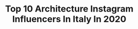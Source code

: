 ---
title: Top 10 Architecture Instagram Influencers In Italy In 2020
description: >-
  Find top architecture Instagram influencers in Italy in 2020. Most popular hashtags: #italy #sunset #architecture #nature.
platform: Instagram
profiles:
  - username: "archepidemic26"
    fullname: >-
      🏨
    location: "Italy"
    followers: 4576
    engagement: 798
    commentsToLikes: 0.015207
    avatar: "https://scontent-cdg2-1.cdninstagram.com/v/t51.2885-19/44884218_345707102882519_2446069589734326272_n.jpg?_nc_ht=scontent-cdg2-1.cdninstagram.com&_nc_ohc=XJWaUvMAlMoAX9yytd6&oh=711ce6b4f588535a7bfe5cbdfdd741b3&oe=5EB4C08F&ig_cache_key=YW5vbnltb3VzX3Byb2ZpbGVfcGlj.2"
    verified: false
    hashtags: "#aestheticphotography, #aestheticedits, #aesthetictumblr, #aestheticphotos"
  - username: "jovanabaco"
    fullname: >-
      Jovana Baco
    location: "Italy"
    followers: 5826
    engagement: 1123
    commentsToLikes: 0.041468
    avatar: "https://scontent-amt2-1.cdninstagram.com/v/t51.2885-19/s320x320/27893033_165874090716992_5314029955779133440_n.jpg?_nc_ht=scontent-amt2-1.cdninstagram.com&_nc_ohc=Avqdh48ItpIAX_0EqBF&oh=c095ce964d4347afb280bf4c1a061e71&oe=5EB7C2FA"
    verified: false
    hashtags: "#lifestyle, #photo, #leather, #duomo"
  - username: "lovegod83"
    fullname: >-
      Simone Lovegod®️
    location: "Italy"
    followers: 5589
    engagement: 2210
    commentsToLikes: 0.013518
    avatar: "https://scontent-ssn1-1.cdninstagram.com/v/t51.2885-19/s320x320/87328537_525442918355058_4200432248316493824_n.jpg?_nc_ht=scontent-ssn1-1.cdninstagram.com&_nc_ohc=S3p9_J9YnPwAX_oK-8u&oh=925cef9b004d6ddf61fc4669375ac968&oe=5EA3789D"
    verified: false
    hashtags: "#barbado, #beardsofinstagram, #fromwhereistand, #roma"
  - username: "sofiabarili"
    fullname: >-
      SOFIA🍑
    location: "Italy"
    followers: 9361
    engagement: 1636
    commentsToLikes: 0.005117
    avatar: "https://scontent-nrt1-1.cdninstagram.com/v/t51.2885-19/s320x320/80634986_1519761588173398_5314363812176986112_n.jpg?_nc_ht=scontent-nrt1-1.cdninstagram.com&_nc_ohc=2pHigUs2NRcAX_qF8na&oh=f0e0b6146531994003b7dc8ecbe6e347&oe=5EB209C0"
    verified: false
    hashtags: "#motorbike, #ktmexc, #scottgoggles, #scott"
  - username: "s_marelli"
    fullname: >-
      Stefano Marelli
    location: "Italy"
    followers: 5800
    engagement: 1596
    commentsToLikes: 0.222694
    avatar: "https://scontent-lhr8-1.cdninstagram.com/v/t51.2885-19/s320x320/57166287_609777056197579_9055716742914899968_n.jpg?_nc_ht=scontent-lhr8-1.cdninstagram.com&_nc_ohc=UfEYHu-owu8AX8RNngT&oh=60b319239ed22f349c96f5d3af6d036d&oe=5EBB94DB"
    verified: false
    hashtags: "#nikon, #longexposhots, #nature, #trentino"
  - username: "benyamin_tari"
    fullname: >-
      HEAD COACH IN DYNOMIKA GYM
    location: "Italy"
    followers: 53932
    engagement: 873
    commentsToLikes: 0.010468
    avatar: "https://scontent-ams4-1.cdninstagram.com/v/t51.2885-19/s320x320/79695955_2431824123613306_5528445022527029248_n.jpg?_nc_ht=scontent-ams4-1.cdninstagram.com&_nc_ohc=LqUbOLBcS5MAX-ajvtT&oh=0bf9d2616501ebdb1bee1339161f4cd4&oe=5EB97A93"
    verified: false
    hashtags: "#venezia, #kallehpro, #goprohero8, #oldstyle"
  - username: "pigreco1971"
    fullname: >-
      Pierluigi 🤓
    location: "Italy"
    followers: 6213
    engagement: 1730
    commentsToLikes: 0.124213
    avatar: "https://scontent-lhr8-1.cdninstagram.com/v/t51.2885-19/s320x320/91990741_217854452863529_2469960658850938880_n.jpg?_nc_ht=scontent-lhr8-1.cdninstagram.com&_nc_ohc=hNvplSggQNQAX_t0Yfp&oh=e3a3d98d9b831f9fea3f1994bae46a25&oe=5EBAB063"
    verified: false
    hashtags: "#foriimperiali, #salitadelgrillo, #altaredellapatria, #colosseo"
  - username: "francesco_treu"
    fullname: >-
      Francesco Ruggero Treu
    location: "Italy"
    followers: 16131
    engagement: 671
    commentsToLikes: 0.149017
    avatar: "https://scontent-atl3-1.cdninstagram.com/v/t51.2885-19/s320x320/61570964_2173461362945182_1186599485636083712_n.jpg?_nc_ht=scontent-atl3-1.cdninstagram.com&_nc_ohc=f0tq2h8fwYAAX-wDGB4&oh=d91e0c262e8c31b1276d63f3405d16b4&oe=5EB9C4D4"
    verified: false
    hashtags: "#beautifulvienna, #topviennaphoto, #viennastravel, #viennagram"
  - username: "stevaleri"
    fullname: >-
      𝙎𝙏𝙀𝙁𝘼𝙉𝙊 𝙑𝘼𝙇𝙀𝙍𝙄
    location: "Italy"
    followers: 11972
    engagement: 937
    commentsToLikes: 0.064811
    avatar: "https://scontent-lhr8-1.cdninstagram.com/v/t51.2885-19/s320x320/81805578_772110443273286_937830418596495360_n.jpg?_nc_ht=scontent-lhr8-1.cdninstagram.com&_nc_ohc=f-1fuDfCm-MAX--heVr&oh=4a3c3f3510d18964c6994a29de8b376a&oe=5EBA0BF2"
    verified: false
    hashtags: "#italy, #instagarda, #arab, #toscana"
  - username: "dsignerm"
    fullname: >-
      Monica
    location: "Italy"
    followers: 4756
    engagement: 3267
    commentsToLikes: 0.078704
    avatar: "https://scontent-lhr8-1.cdninstagram.com/v/t51.2885-19/s320x320/21371796_504328766568581_7982685237786181632_n.jpg?_nc_ht=scontent-lhr8-1.cdninstagram.com&_nc_ohc=-SSurvItLCwAX8PA8-m&oh=927bd885bf3775caf6a1fe51a64abae0&oe=5EBA0C62"
    verified: false
    hashtags: "#colorfulfacadechallenge"
---